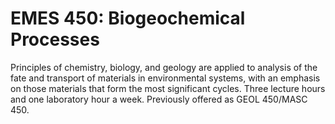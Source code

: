 # EMES 450: Biogeochemical Processes

Principles of chemistry, biology, and geology are applied to analysis of the fate and transport of materials in environmental systems, with an emphasis on those materials that form the most significant cycles. Three lecture hours and one laboratory hour a week. Previously offered as GEOL 450/MASC 450.